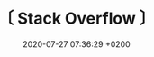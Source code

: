 ---
layout: none

title: 〔 Stack Overflow 〕
date:   2020-07-27 07:36:29 +0200

thumbnail: "#"
thumbnail-alt: "#"

link: https://stackoverflow.com/users/8359316/morgosus
link-text: Go to my Stack Overflow profile

home: false
featured: true

published: true

---